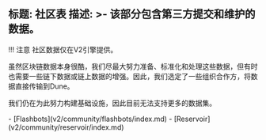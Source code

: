 标题: 社区表
描述: >-
  该部分包含第三方提交和维护的数据。
---

!!! 注意
    社区数据仅在V2引擎提供。

虽然区块链数据本身很酷，我们尽最大努力准备、标准化和处理这些数据，但有时也需要一些链下数据或链上数据的增强。因此，我们选定了一些组织合作方，将数据直接传输到Dune。

我们仍在为此努力构建基础设施，因此目前无法支持更多的数据集。


<div class="cards grid" markdown>
- [Flashbots](v2/community/flashbots/index.md)
- [Reservoir](v2/community/reservoir/index.md)
</div>
